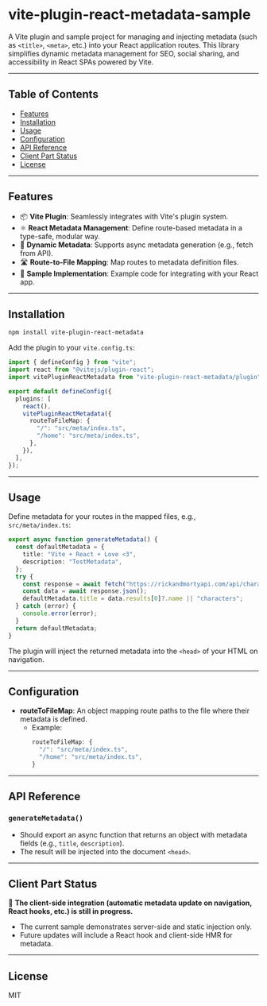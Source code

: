 # vite-plugin-react-metadata-sample

A Vite plugin and sample project for managing and injecting metadata (such as `<title>`, `<meta>`, etc.) into your React application routes. This library simplifies dynamic metadata management for SEO, social sharing, and accessibility in React SPAs powered by Vite.

---

## Table of Contents
- [Features](#features)
- [Installation](#installation)
- [Usage](#usage)
- [Configuration](#configuration)
- [API Reference](#api-reference)
- [Client Part Status](#client-part-status)
- [License](#license)

---

## Features
- 📦 **Vite Plugin**: Seamlessly integrates with Vite's plugin system.
- ⚛️ **React Metadata Management**: Define route-based metadata in a type-safe, modular way.
- 🔄 **Dynamic Metadata**: Supports async metadata generation (e.g., fetch from API).
- 🛣️ **Route-to-File Mapping**: Map routes to metadata definition files.
- 📝 **Sample Implementation**: Example code for integrating with your React app.

---

## Installation

```bash
npm install vite-plugin-react-metadata
```

Add the plugin to your `vite.config.ts`:

```ts
import { defineConfig } from "vite";
import react from "@vitejs/plugin-react";
import vitePluginReactMetadata from "vite-plugin-react-metadata/plugin";

export default defineConfig({
  plugins: [
    react(),
    vitePluginReactMetadata({
      routeToFileMap: {
        "/": "src/meta/index.ts",
        "/home": "src/meta/index.ts",
      },
    }),
  ],
});
```

---

## Usage

Define metadata for your routes in the mapped files, e.g., `src/meta/index.ts`:

```ts
export async function generateMetadata() {
  const defaultMetadata = {
    title: "Vite + React + Love <3",
    description: "TestMetadata",
  };
  try {
    const response = await fetch("https://rickandmortyapi.com/api/character");
    const data = await response.json();
    defaultMetadata.title = data.results[0]?.name || "characters";
  } catch (error) {
    console.error(error);
  }
  return defaultMetadata;
}
```

The plugin will inject the returned metadata into the `<head>` of your HTML on navigation.

---

## Configuration

- **routeToFileMap**: An object mapping route paths to the file where their metadata is defined.
  - Example:
    ```ts
    routeToFileMap: {
      "/": "src/meta/index.ts",
      "/home": "src/meta/index.ts",
    }
    ```

---

## API Reference

### `generateMetadata()`
- Should export an async function that returns an object with metadata fields (e.g., `title`, `description`).
- The result will be injected into the document `<head>`.

---

## Client Part Status

🚧 **The client-side integration (automatic metadata update on navigation, React hooks, etc.) is still in progress.**

- The current sample demonstrates server-side and static injection only.
- Future updates will include a React hook and client-side HMR for metadata.

---

## License

MIT
